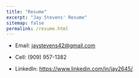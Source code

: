 ```yaml
---
title: "Resume"
excerpt: "Jay Stevens' Resume"
sitemap: false
permalink: /resume.html
---
```


* Email: jaystevens42@gmail.com

* Cell: (909) 957-1382

* LinkedIn: https://www.linkedin.com/in/jay2645/